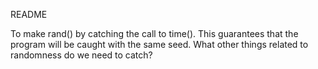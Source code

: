 README

To make rand() by catching the call to time(). This guarantees that the program will be caught with the same seed. What other things related to randomness do we need to catch?

